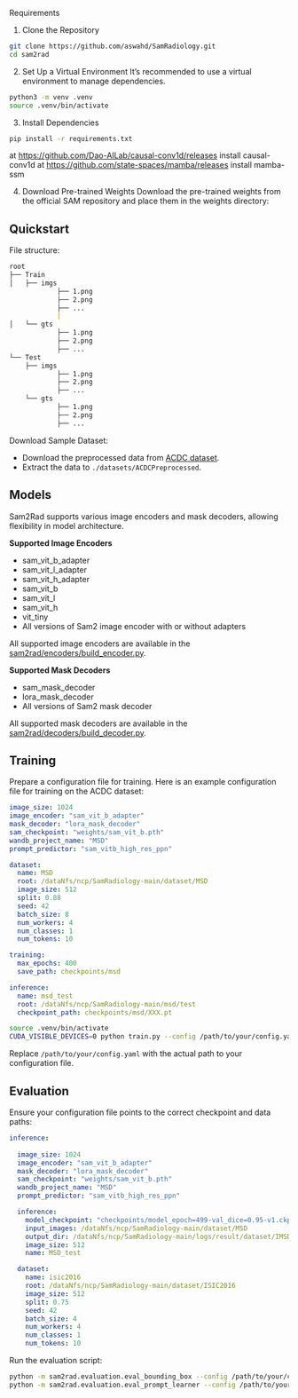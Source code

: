 
Requirements

1.	Clone the Repository

```bash
git clone https://github.com/aswahd/SamRadiology.git
cd sam2rad
```


2.	Set Up a Virtual Environment
It’s recommended to use a virtual environment to manage dependencies.

```bash
python3 -m venv .venv
source .venv/bin/activate
```

3.	Install Dependencies

```bash
pip install -r requirements.txt
```
at https://github.com/Dao-AILab/causal-conv1d/releases install causal-conv1d
at https://github.com/state-spaces/mamba/releases install mamba-ssm

4.	Download Pre-trained Weights
Download the pre-trained weights from the official SAM repository and place them in the weights directory:


## Quickstart

File structure:
```markdown
root
├── Train
│   ├── imgs
            ├── 1.png
            ├── 2.png
            ├── ...
            |
│   └── gts
            ├── 1.png
            ├── 2.png
            ├── ...
└── Test
    ├── imgs
            ├── 1.png
            ├── 2.png
            ├── ...
    └── gts
            ├── 1.png
            ├── 2.png
            ├── ...
```


Download Sample Dataset:
- Download the preprocessed data from [ACDC dataset](https://drive.google.com/drive/folders/14WIOWTF1WWwMaHV7UVo5rjWujpUxGetJ?usp=sharing).
- Extract the data to `./datasets/ACDCPreprocessed`.



## Models

Sam2Rad supports various image encoders and mask decoders, allowing flexibility in model architecture.

**Supported Image Encoders**
-	sam_vit_b_adapter
-	sam_vit_l_adapter
-	sam_vit_h_adapter
-	sam_vit_b
-	sam_vit_l
-	sam_vit_h
-	vit_tiny
-	All versions of Sam2 image encoder with or without adapters

All supported image encoders are available in the [sam2rad/encoders/build_encoder.py](sam2rad/encoders/build_encoder.py).

**Supported Mask Decoders**

-	sam_mask_decoder
-	lora_mask_decoder
-	All versions of Sam2 mask decoder


All supported mask decoders are available in the [sam2rad/decoders/build_decoder.py](sam2rad/decoders/build_decoder.py).

## Training
Prepare a configuration file for training. Here is an example configuration file for training on the ACDC dataset:

```yaml
image_size: 1024
image_encoder: "sam_vit_b_adapter"
mask_decoder: "lora_mask_decoder"
sam_checkpoint: "weights/sam_vit_b.pth"
wandb_project_name: "MSD"
prompt_predictor: "sam_vitb_high_res_ppn"

dataset:
  name: MSD
  root: /dataNfs/ncp/SamRadiology-main/dataset/MSD
  image_size: 512
  split: 0.88
  seed: 42
  batch_size: 8
  num_workers: 4
  num_classes: 1
  num_tokens: 10

training:
  max_epochs: 400
  save_path: checkpoints/msd

inference:
  name: msd_test
  root: /dataNfs/ncp/SamRadiology-main/msd/test
  checkpoint_path: checkpoints/msd/XXX.pt
```


```bash
source .venv/bin/activate
CUDA_VISIBLE_DEVICES=0 python train.py --config /path/to/your/config.yaml

```
Replace `/path/to/your/config.yaml` with the actual path to your configuration file.

## Evaluation

Ensure your configuration file points to the correct checkpoint and data paths:

```yaml
inference:
  
  image_size: 1024
  image_encoder: "sam_vit_b_adapter"
  mask_decoder: "lora_mask_decoder"
  sam_checkpoint: "weights/sam_vit_b.pth"
  wandb_project_name: "MSD"
  prompt_predictor: "sam_vitb_high_res_ppn"

  inference:
    model_checkpoint: "checkpoints/model_epoch=499-val_dice=0.95-v1.ckpt"
    input_images: /dataNfs/ncp/SamRadiology-main/dataset/MSD
    output_dir: /dataNfs/ncp/SamRadiology-main/logs/result/dataset/IMSD
    image_size: 512
    name: MSD_test

  dataset:
    name: isic2016
    root: /dataNfs/ncp/SamRadiology-main/dataset/ISIC2016
    image_size: 512
    split: 0.75
    seed: 42
    batch_size: 4
    num_workers: 4
    num_classes: 1
    num_tokens: 10
```
Run the evaluation script:
```bash
python -m sam2rad.evaluation.eval_bounding_box --config /path/to/your/config.yaml
python -m sam2rad.evaluation.eval_prompt_learner --config /path/to/your/config.yaml
```

